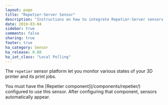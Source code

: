 ```yaml
---
layout: page
title: "Repetier-Server Sensor"
description: "Instructions on how to integrate Repetier-Server sensors within Home Assistant."
date: 2019-03-04
sidebar: true
comments: false
sharing: true
footer: true
ha_category: Sensor
ha_release: 0.88
ha_iot_class: "Local Polling"
---
```



The `repetier` sensor platform let you monitor various states of your 3D printer and its print jobs.

<p class='note'>
You must have the [Repetier component](/components/repetier/) configured to use this sensor. After configuring that component, sensors automatically appear.
</p>
